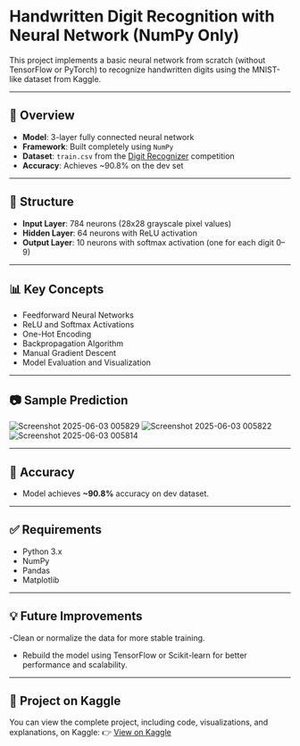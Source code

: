 # Handwritten Digit Recognition with Neural Network (NumPy Only)

This project implements a basic neural network from scratch (without TensorFlow or PyTorch) to recognize handwritten digits using the MNIST-like dataset from Kaggle.

---
## 🚀 Overview

- **Model**: 3-layer fully connected neural network
- **Framework**: Built completely using `NumPy`
- **Dataset**: `train.csv` from the [Digit Recognizer](https://www.kaggle.com/competitions/digit-recognizer) competition
- **Accuracy**: Achieves ~90.8% on the dev set

---
## 📂 Structure

- **Input Layer**: 784 neurons (28x28 grayscale pixel values)
- **Hidden Layer**: 64 neurons with ReLU activation
- **Output Layer**: 10 neurons with softmax activation (one for each digit 0–9)


---

## 📊 Key Concepts

- Feedforward Neural Networks
- ReLU and Softmax Activations
- One-Hot Encoding
- Backpropagation Algorithm
- Manual Gradient Descent
- Model Evaluation and Visualization

---

## 📷 Sample Prediction
![Screenshot 2025-06-03 005829](https://github.com/user-attachments/assets/6ed99aeb-eff4-486d-a190-ae9d152b771a)
![Screenshot 2025-06-03 005822](https://github.com/user-attachments/assets/ef7d8011-a135-4cb6-921d-3a01e62969a4)
![Screenshot 2025-06-03 005814](https://github.com/user-attachments/assets/57f42fd0-cdcd-4337-a6ce-06af42fba7a4)

---
## 🧠 Accuracy

- Model achieves **~90.8%** accuracy on dev dataset.
---
## ✅ Requirements

- Python 3.x  
- NumPy  
- Pandas  
- Matplotlib  
---
## 💡 Future Improvements

-Clean or normalize the data for more stable training.
- Rebuild the model using TensorFlow or Scikit-learn for better performance and scalability.
---
## 🔗 Project on Kaggle

You can view the complete project, including code, visualizations, and explanations, on Kaggle:
👉 [View on Kaggle](https://www.kaggle.com/mrx321a/mnist-two-layer-adi)
